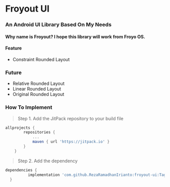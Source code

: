 # Froyout UI

### An Android UI Library Based On My Needs
#### Why name is Froyout? I hope this library will work from Froyo OS.


#### Feature
- Constraint Rounded Layout 

### Future
- Relative Rounded Layout 
- Linear Rounded Layout 
- Original Rounded Layout 


### How To Implement
> Step 1. Add the JitPack repository to your build file

```gradle
allprojects {
		repositories {
			...
			maven { url 'https://jitpack.io' }
		}
	}
  ```
  > Step 2. Add the dependency
  ```gradle
  dependencies {
	        implementation 'com.github.RezaRamadhanIrianto:froyout-ui:Tag'
	}
  ```
